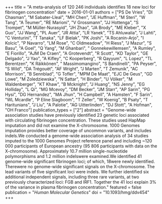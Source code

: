 +++
title = "A meta-analysis of 120 246 individuals identifies 18 new loci for fibrinogen concentration"
date = 2016-01-01
authors = ["PS De Vries", "DI Chasman", "M Sabater-Lleal", "MH Chen", "JE Huffman", "M Steri", "W Tang", "A Teumer", "RE Marioni", "V Grossmann", "JJ Hottenga", "S Trompet", "M Müller-Nurasyid", "JH Zhao", "JA Brody", "ME Kleber", "X Guo", "JJ Wang", "PL Auer", "JR Attia", "LR Yanek", "TS Ahluwalia", "J Lahti", "C Venturini", "T Tanaka", "LF Bielak", "PK Joshi", "A Rocanin-Arjo", "I Kolcic", "P Navarro", "LM Rose", "C Oldmeadow", "H Riess", "J Mazur", "S Basu", "A Goel", "Q Yang", "M Ghanbari", " Gonnekewillemsen", "A Rumley", "E Fiorillo", "AJM De Craen", "A Grotevendt", "R Scott", "KD Taylor", "GE Delgado", "J Yao", "A Kifley", "C Kooperberg", "R Qayyum", "L Lopez", "TL Berentzen", "K Räikkönen", " Massimomangino", "S Bandinelli", "PA Peyser", "S Wild", "DA Trégouët", "AF Wright", "J Marten", "T Zemunik", "AC Morrison", "B Sennblad", "G Tofler", "MPM De Maat", "EJC De Geus", "GD Lowe", "M Zoledziewska", "N Sattar", "H Binder", "U Völker", "M Waldenberger", "KT Khaw", "B Mcknight", "J Huang", "NS Jenny", "EG Holliday", "L Qi", "MG Mcevoy", "DM Becker", "JM Starr", "AP Sarin", "PG Hysi", "DG Hernandez", "MA Jhun", "H Campbell", "A Hamsten", "F Sarin", "WL Mcardle", "P Eline Slagboom", "T Zeller", "W Koenig", "B Psaty", "T Haritunians", "J Liu", "A Palotie", "AG Uitterlinden", "DJ Stott", "A Hofman", "OH Franco"]
publication_types = ["2"]
abstract = "Genome-wide association studies have previously identified 23 genetic loci associated with circulating fibrinogen concentration. These studies used HapMap imputation and did not examine the X-chromosome. 1000 Genomes imputation provides better coverage of uncommon variants, and includes indels.We conducted a genome-wide association analysis of 34 studies imputed to the 1000 Genomes Project reference panel and including ~120 000 participants of European ancestry (95 806 participants with data on the X-chromosome). Approximately 10.7 million single-nucleotide polymorphisms and 1.2 million indelswere examined.We identified 41 genome-wide significant fibrinogen loci; of which, 18were newly identified. Therewere no genome-wide significant signals on the X-chromosome. The lead variants of five significant loci were indels. We further identified six additional independent signals, including three rare variants, at two previously characterized loci: FGB and IRF1. Together the 41 loci explain 3% of the variance in plasma fibrinogen concentration."
featured = false
publication = "*Human Molecular Genetics*"
doi = "10.1093/hmg/ddv454"
+++


